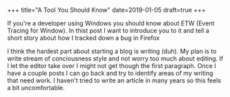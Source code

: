 +++
title="A Tool You Should Know"
date=2019-01-05
draft=true
+++

If you're a developer using Windows you should know about ETW (Event Tracing for Window).  In thist post I want to introduce you to it and tell a short story about how I tracked down a bug in Firefox

<!-- more -->

I think the hardest part about starting a blog is writing (duh).  My plan is to write stream of conciousness style and not worry too much about editing.  If I let the editor take over I might not get though the first paragraph.  Once I have a couple posts I can go back and try to identify areas of my writing that need work.  I haven't tried to write an article in many years so this feels a bit uncomfortable. 
